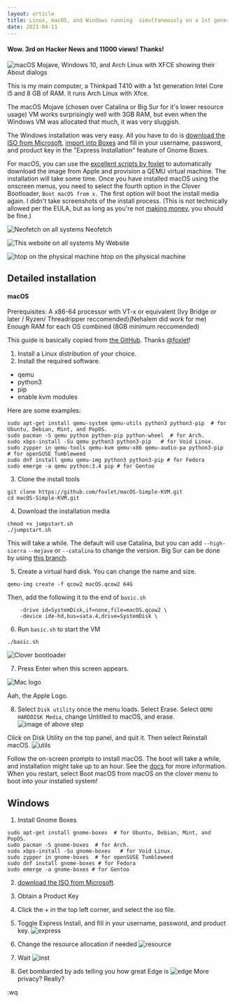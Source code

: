 ```yaml
---
layout: article
title: Linux, macOS, and Windows running  simultaneously on a 1st generation Core i5 and 8GB RAM
date: 2021-04-11
---
```

#### Wow. 3rd on Hacker News and 11000 views! Thanks!
![macOS Mojave, Windows 10, and Arch Linux with XFCE showing their About dialogs](/uploads/vm/sysinfo-fs8.png)

This is my main computer, a Thinkpad T410 with a 1st generation Intel Core i5 and 8 GB of RAM. It runs Arch Linux with Xfce.

The macOS Mojave (chosen over Catalina or Big Sur for it's lower resource usage) VM works surprisingly well with 3GB RAM, but even when the Windows VM was allocated that much, it was very sluggish. 

The Windows installation was very easy. All you have to do is [download the ISO from Microsoft](https://www.microsoft.com/en-us/software-download/windows10ISO), [import into Boxes](https://help.gnome.org/users/gnome-boxes/stable/create.html.en) and fill in your username, password, and product key in the "Express Installation" feature of Gnome Boxes.

For macOS, you can use the [excellent scripts by foxlet](https://github.com/foxlet/macOS-Simple-KVM) to automatically download the image from Apple and provision a QEMU virtual machine. The installation will take some time. Once you have installed macOS using the onscreen menus, you need to select the fourth option in the Clover Bootloader, `Boot macOS from x.` The first option will boot the install media again. I didn't take screenshots of the install process. (This is not technically allowed per the EULA, but as long as you're not [making money,](https://en.wikipedia.org/wiki/Psystar_Corporation) you should be fine.)



![Neofetch on all systems](/uploads/vm/neofetch-fs8.png)
Neofetch

![This website on all systems](/uploads/vm/lukesempire-fs8.png)
My Website

![htop on the physical machine](/uploads/vm/htop-fs8.png)
htop on the physical machine

## Detailed installation
#### macOS

Prerequisites:
A x86-64 processor with VT-x or equivalent (Ivy Bridge or later / Ryzen/ Threadripper reccomended)(Nehalem did work for me)
Enough RAM for each OS combined (8GB minimum reccomended)

This guide is basically copied from [the GitHub](https://github.com/foxlet/macOS-Simple-KVM). Thanks [@foxlet](https://github.com/foxlet)!
1. Install a Linux distribution of your choice.
2. Install the required software.
- qemu
- python3
- pip
- enable kvm modules

Here are some examples:
```
sudo apt-get install qemu-system qemu-utils python3 python3-pip  # for Ubuntu, Debian, Mint, and PopOS.
sudo pacman -S qemu python python-pip python-wheel  # for Arch.
sudo xbps-install -Su qemu python3 python3-pip   # for Void Linux.
sudo zypper in qemu-tools qemu-kvm qemu-x86 qemu-audio-pa python3-pip  # for openSUSE Tumbleweed
sudo dnf install qemu qemu-img python3 python3-pip # for Fedora
sudo emerge -a qemu python:3.4 pip # for Gentoo
```
3. Clone the install tools

```
git clone https://github.com/foxlet/macOS-Simple-KVM.git
cd macOS-Simple-KVM.git
```
4. Download the installation media
```
chmod +x jumpstart.sh
./jumpstart.sh
```
This will take a while. The default will use Catalina, but you can add `--high-sierra` `--mojave` or `--catalina` to change the version. Big Sur can be done by using [this branch](https://github.com/foxlet/macOS-Simple-KVM/tree/big-sur).

5. Create a virtual hard disk. You can change the name and size.
```
qemu-img create -f qcow2 macOS.qcow2 64G
```
Then, add the following it to the end of `basic.sh`
```
    -drive id=SystemDisk,if=none,file=macOS.qcow2 \
    -device ide-hd,bus=sata.4,drive=SystemDisk \
```
6. Run `basic.sh` to start the VM
```
./basic.sh
```

![Clover bootloader](/uploads/vm/macclover-fs8.png)

7. Press Enter when this screen appears.

![Mac logo](/uploads/vm/apple-fs8.png)

Aah, the Apple Logo.

8. Select `Disk utility` once the menu loads.
Select Erase.
Select `QEMU HARDDISK Media`, change Untitled to macOS, and erase.
![image of above step](/uploads/vm/disk-fs8.png)

Click on Disk Utility on the top panel, and quit it. Then select Reinstall macOS.
![utils](/uploads/vm/util-fs8.png)

Follow the on-screen prompts to install macOS. The boot will take a while, and installation might take up to an hour.
See the [docs](https://github.com/foxlet/macOS-Simple-KVM/tree/master/docs) for more information.
When you restart, select Boot macOS from macOS on the clover menu to boot into your installed system!

## Windows
1. Install Gnome Boxes
```
sudo apt-get install gnome-boxes  # for Ubuntu, Debian, Mint, and PopOS.
sudo pacman -S gnome-boxes  # for Arch.
sudo xbps-install -Su gnome-boxes   # for Void Linux.
sudo zypper in gnome-boxes  # for openSUSE Tumbleweed
sudo dnf install gnome-boxes # for Fedora
sudo emerge -a gnome-boxes # for Gentoo
```
2. [download the ISO from Microsoft](https://www.microsoft.com/en-us/software-download/windows10ISO).
3. Obtain a Product Key
4. Click the + in the top left corner, and select the iso file. 
5. Toggle Express Install, and fill in your username, password, and product key.
![express](/uploads/vm/exp-fs8.png)

6. Change the resource allocation if needed
![resource](/uploads/vm/R-fs8.png)

7. Wait
![inst ](/uploads/vm/inst-fs8.png)

8. Get bombarded by ads telling you how great Edge is
![edge](/uploads/vm/edg.png)
More privacy? Really?

:wq



